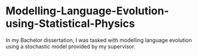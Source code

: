 # Modelling-Language-Evolution-using-Statistical-Physics
In my Bachelor dissertation, I was tasked with modelling language evolution using a stochastic model provided by my supervisor. 
